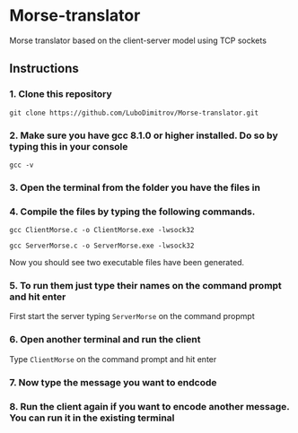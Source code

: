 # Morse-translator
Morse translator based on the client-server model using TCP sockets

## Instructions
### 1. Clone this repository
```
git clone https://github.com/LuboDimitrov/Morse-translator.git
```
### 2. Make sure you have gcc 8.1.0 or higher installed. Do so by typing this in your console
```
gcc -v
```
### 3. Open the terminal from the folder you have the files in

### 4. Compile the files by typing the following commands.
```
gcc ClientMorse.c -o ClientMorse.exe -lwsock32
```
```
gcc ServerMorse.c -o ServerMorse.exe -lwsock32
```

Now you should see two executable files have been generated.

### 5. To run them just type their names on the command prompt and hit enter
First start the server typing `ServerMorse` on the command propmpt

### 6. Open another terminal and run the client
Type ``ClientMorse`` on the command prompt and hit enter

### 7. Now type the message you want to endcode
### 8. Run the client again if you want to encode another message. You can run it in the existing terminal 



